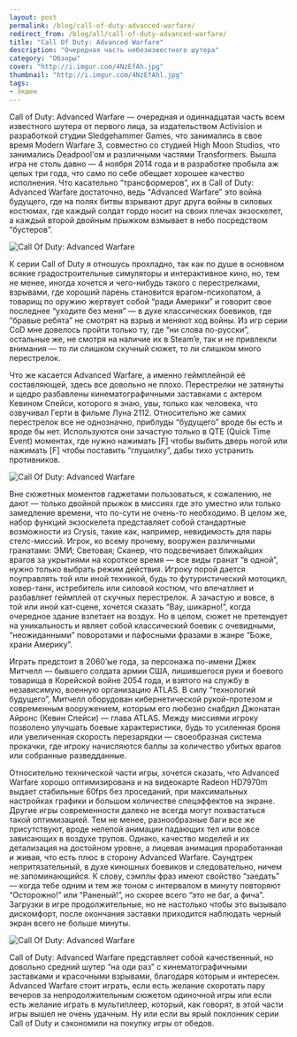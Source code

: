 ```yaml
---
layout: post
permalink: /blog/call-of-duty-advanced-warfare/
redirect_from: /blog/all/call-of-duty-advanced-warfare/
title: "Call Of Duty: Advanced Warfare"
description: "Очередная часть небезизвестного шутера"
category: "Обзоры"
cover: "http://i.imgur.com/4NzEfAh.jpg"
thumbnail: "http://i.imgur.com/4NzEfAhl.jpg"
tags:
- Экшен
---
```


Call of Duty: Advanced Warfare — очередная и одиннадцатая часть всем известного шутера от первого лица, за издательством Activision и разработкой студии Sledgehammer Games, что занимались в свое время Modern Warfare 3, совместно со студией High Moon Studios, что занимались Deadpool’ом и различными частями Transformers. Вышла игра не столь давно — 4 ноября 2014 года и в разработке пробыла аж целых три года, что само по себе обещает хорошее качество исполнения. Что касательно “трансформеров”, их в Call of Duty: Advanced Warfare достаточно, ведь “Advanced Warfare” это война будущего, где на полях битвы взрывают друг друга войны в силовых костюмах, где каждый солдат гордо носит на своих плечах экзоскелет, а каждый второй двойным прыжком взмывает в небо посредством “бустеров”.

![Call Of Duty: Advanced Warfare](http://i.imgur.com/BSIqwfs.jpg)

К серии Call of Duty я отношусь прохладно, так как по душе в основном всякие градостроительные симуляторы и интерактивное кино, но, тем не менее, иногда хочется и чего-нибудь такого с перестрелками, взрывами, где хороший парень становится врагом-психопатом, а товарищ по оружию жертвует собой “ради Америки” и говорит свое последнее “уходите без меня” — в духе классических боевиков, где “бравые ребята” не смотрят на взрыв и меняют ход войны. Из игр серии CoD мне довелось пройти только ту, где “ни слова по-русски”, остальные же, не смотря на наличие их в Steam’e, так и не привлекли внимания — то ли слишком скучный сюжет, то ли слишком много перестрелок.

Что же касается Advanced Warfare, а именно геймплейной её составляющей, здесь все довольно не плохо. Перестрелки не затянуты и щедро разбавлены кинематографичными заставками с актером Кевином Спейси, которого я знаю, увы, только как человека, что озвучивал Герти в фильме Луна 2112. Относительно же самих перестрелок все не однозначно, приблуды “будущего” вроде бы есть и вроде бы нет. Используются они зачастую только в QTE (Quick Time Event) моментах, где нужно нажимать [F] чтобы выбить дверь ногой или нажимать [F] чтобы поставить “глушилку”, дабы тихо устранить противников.

![Call Of Duty: Advanced Warfare](http://i.imgur.com/whhSbkc.jpg)

Вне сюжетных моментов гаджетами пользоваться, к сожалению, не дают — только двойной прыжок в миссиях где это уместно или только замедление времени, что по-сути не очень-то необходимо. В целом же, набор функций экзоскелета представляет собой стандартные возможности из Crysis, такие как, например, невидимость для пары стелс-миссий. Игрок, ко всему прочему, вооружен различными гранатами: ЭМИ; Световая; Сканер, что подсвечивает ближайших врагов за укрытиями на короткое время — все виды гранат “в одной”, нужно только выбрать режим действия. Игроку порой дается поуправлять той или иной техникой, будь то футуристический мотоцикл, ховер-танк, истребитель или силовой костюм, что впечатляет и разбавляет геймплей от скучных перестрелок. А зачастую и вовсе, в той или иной кат-сцене, хочется сказать “Вау, шикарно!”, когда очередное здание взлетает на воздух. Но в целом, сюжет не претендует на уникальность и являет собой классический боевик с очевидными, “неожиданными” поворотами и пафосными фразами в жанре “Боже, храни Америку”.

Играть предстоит в 2060’ые года, за персонажа по-имени Джек Митчелл — бывшего солдата армии США, лишившегося руки и боевого товарища в Корейской войне 2054 года, и взятого на службу в независимую, военную организацию ATLAS. В силу “технологий будущего”, Митчелл оборудован кибернетической рукой-протезом и современным вооружением, которым его любезно снабдил Джонатан Айронс (Кевин Спейси) — глава ATLAS. Между миссиями игроку позволено улучшать боевые характеристики, будь то усиленная броня или увеличенная скорость перезарядки — своеобразная система прокачки, где игроку начисляются баллы за количество убитых врагов или собранные разведданные.

Относительно технической части игры, хочется сказать, что Advanced Warfare хорошо оптимизирована и на видеокарте Radeon HD7970m выдает стабильные 60fps без проседаний, при максимальных настройках графики и большом количестве спецэффектов на экране. Другие игры современности далеко не всегда могут похвастаться такой оптимизацией. Тем не менее, разнообразные баги все же присутствуют, вроде нелепой анимации падающих тел или вовсе зависающих в воздухе трупов. Однако, качество моделей и их детализация на достойном уровне, а лицевая анимация проработанная и живая, что есть плюс в сторону Advanced Warfare. Саундтрек непритязательный, в духе киношных боевиков и следовательно, ничем не запоминающийся. К слову, сэмплы фраз имеют свойство “заедать” — когда тебе одним и тем же тоном с интервалом в минуту повторяют “Осторожно!” или “Раненый!”, но скорее всего “это не баг, а фича”. Загрузки в игре продолжительные, но не настолько чтобы это вызывало дискомфорт, после окончания заставки приходится наблюдать черный экран всего не больше минуты.

![Call Of Duty: Advanced Warfare](http://i.imgur.com/XPiRJxx.jpg)

Call of Duty: Advanced Warfare представляет собой качественный, но довольно средний шутер “на оди раз” с кинематографичными заставками и красочными взрывами, благодаря которым и интересен. Advanced Warfare стоит играть, если есть желание скоротать пару вечеров за непродолжительным сюжетом одиночной игры или если есть желание играть в мультиплеер, который, как говорят, в этой части игры вышел не очень удачным. Ну или если вы ярый поклонник серии Call of Duty и сэкономили на покупку игры от обедов.
